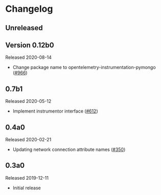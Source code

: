 # Changelog

## Unreleased

## Version 0.12b0

Released 2020-08-14

- Change package name to opentelemetry-instrumentation-pymongo
  ([#966](https://github.com/open-telemetry/opentelemetry-python/pull/966))

## 0.7b1

Released 2020-05-12

- Implement instrumentor interface ([#612](https://github.com/open-telemetry/opentelemetry-python/pull/612))

## 0.4a0

Released 2020-02-21

- Updating network connection attribute names
  ([#350](https://github.com/open-telemetry/opentelemetry-python/pull/350))

## 0.3a0

Released 2019-12-11

- Initial release
